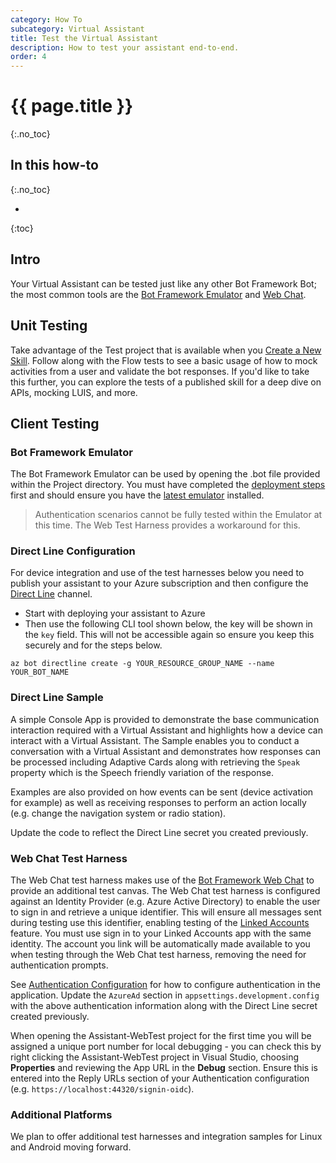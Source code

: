 ```yaml
---
category: How To
subcategory: Virtual Assistant
title: Test the Virtual Assistant
description: How to test your assistant end-to-end.
order: 4
---
```


# {{ page.title }}
{:.no_toc}

## In this how-to
{:.no_toc}

* 
{:toc}

## Intro
Your Virtual Assistant can be tested just like any other Bot Framework Bot; the most common tools are the [Bot Framework Emulator](https://aka.ms/botframework-emulator) and [Web Chat](https://aka.ms/botframework-webchat).

## Unit Testing

Take advantage of the Test project that is available when you [Create a New Skill]({{site.baseurl}}/tutorials/csharp/create-skill/1_intro).
Follow along with the Flow tests to see a basic usage of how to mock activities from a user and validate the bot responses.
If you'd like to take this further, you can explore the tests of a published skill for a deep dive on APIs, mocking LUIS, and more.

## Client Testing

### Bot Framework Emulator

The Bot Framework Emulator can be used by opening the .bot file provided within the Project directory. You must have completed the [deployment steps]({{site.baseurl}}/tutorials/csharp/create-assistant/4_provision_your_azure_resources) first and should ensure you have the [latest emulator](https://aka.ms/botframework-emulator) installed.

> Authentication scenarios cannot be fully tested within the Emulator at this time. The Web Test Harness provides a workaround for this.

### Direct Line Configuration

For device integration and use of the test harnesses below you need to publish your assistant to your Azure subscription and then configure the [Direct Line](https://docs.microsoft.com/en-us/azure/bot-service/bot-service-channel-connect-directline?view=azure-bot-service-3.0) channel.

- Start with deploying your assistant to Azure
- Then use the following CLI tool shown below, the key will be shown in the `key` field. This will not be accessible again so ensure you keep this securely and for the steps below.

```shell
az bot directline create -g YOUR_RESOURCE_GROUP_NAME --name YOUR_BOT_NAME
```

### Direct Line Sample

A simple Console App is provided to demonstrate the base communication interaction required with a Virtual Assistant and highlights how a device can interact with a Virtual Assistant. The Sample enables you to conduct a conversation with a Virtual Assistant and demonstrates how responses can be processed including Adaptive Cards along with retrieving the `Speak` property which is the Speech friendly variation of the response.

Examples are also provided on how events can be sent (device activation for example) as well as receiving responses to perform an action locally (e.g. change the navigation system or radio station).

Update the code to reflect the Direct Line secret you created previously.

### Web Chat Test Harness

The Web Chat test harness makes use of the [Bot Framework Web Chat](https://github.com/Microsoft/BotFramework-WebChat) to provide an additional test canvas.
The Web Chat test harness is configured against an Identity Provider (e.g. Azure Active Directory) to enable the user to sign in and retrieve a unique identifier.
This will ensure all messages sent during testing use this identifier, enabling testing of the [Linked Accounts]({{site.baseurl}}/howto/virtual-assistant/linkedaccounts) feature.
You must use sign in to your Linked Accounts app with the same identity.
The account you link will be automatically made available to you when testing through the Web Chat test harness, removing the need for authentication prompts.

See [Authentication Configuration]({{site.baseurl}}/howto/virtual-assistant/linkedaccounts#authentication-configuration) for how to configure authentication in the application.
Update the `AzureAd` section in `appsettings.development.config` with the above authentication information along with the Direct Line secret created previously.

When opening the Assistant-WebTest project for the first time you will be assigned a unique port number for local debugging - you can check this by right clicking the Assistant-WebTest project in Visual Studio, choosing **Properties** and reviewing the App URL in the **Debug** section.
Ensure this is entered into the Reply URLs section of your Authentication configuration (e.g. `https://localhost:44320/signin-oidc`).

### Additional Platforms

We plan to offer additional test harnesses and integration samples for Linux and Android moving forward.
